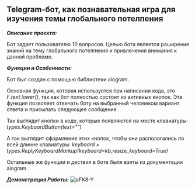 Telegram-бот, как познавательная игра для изучения темы глобального потелпения
-------
***Описание проекта:***

Бот задает пользователю 10 вопросов. Целью бота является раширение знаний на тему глобального потелпения и привлечения внимания к данной проблеме.


***Функции и Особенности:***

Бот был создан с помощью библиотеки aiogram. 

Основная функция, которая используется при написании кода, это _F.text.lower()_, так как бот полностью состоит из активных кнопок. Эта функция позволяет отвечать боту на выбранный человеком вариант ответа и присылать следующее сообщение. 

Так выглядит кнопки в коде, которые появляются на месте клавиатуры: _types.KeyboardButton(text="")_

А так выглядит оформление этих кнопок, чтобы они располагались по всей длинне клавиатуры: _keyboard = types.ReplyKeyboardMarkup(keyboard=kb,resize_keyboard=True)_

Остальные же функции и дествия в боте быля взяты из документации aiogram.

***Демонстрация Работы:***
![aFK8-Y](https://github.com/loqisun/global-warming-game/assets/136917046/15dd884d-4d2f-454c-a640-5f1c29210995)


